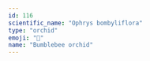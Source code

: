 ```yaml
---
id: 116
scientific_name: "Ophrys bombyliflora"
type: "orchid"
emoji: "🌸"
name: "Bumblebee orchid"
---
```

